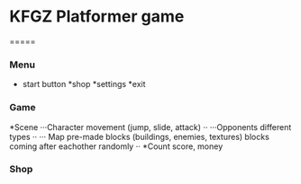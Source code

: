 # KFGZ Platformer game
=====
### Menu
* start button
*shop
*settings
*exit
### Game
*Scene
	···Character
		movement (jump, slide, attack) ··
	···Opponents
		different types ··
	··· Map
		pre-made blocks (buildings, enemies, textures)
		blocks coming after eachother randomly ··
*Count score, money
### Shop
